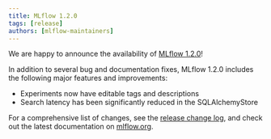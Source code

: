 ```yaml
---
title: MLflow 1.2.0
tags: [release]
authors: [mlflow-maintainers]
---
```


We are happy to announce the availability of [MLflow 1.2.0](https://github.com/mlflow/mlflow/releases/tag/v1.2.0)!

In addition to several bug and documentation fixes, MLflow 1.2.0 includes the following major features and improvements:

- Experiments now have editable tags and descriptions
- Search latency has been significantly reduced in the SQLAlchemyStore

For a comprehensive list of changes, see the [release change log](https://github.com/mlflow/mlflow/releases/tag/v1.2.0), and check out the latest documentation on [mlflow.org](http://mlflow.org/).
